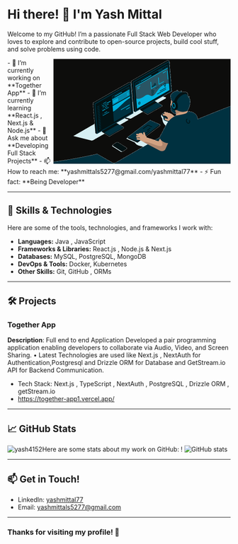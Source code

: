 # Hi there! 👋 I'm Yash Mittal 

Welcome to my GitHub! I’m a passionate Full Stack Web Developer who loves to explore and contribute to open-source projects, build cool stuff, and solve problems using code.

<p><img align="right" alt="coding" width="400" src="https://raw.githubusercontent.com/Potential17/Potential17/master/user%20(2).gif"></p>
- 🔭 I’m currently working on **Together App**
- 🌱 I’m currently learning **React.js , Next.js & Node.js**
- 💬 Ask me about **Developing Full Stack Projects**
- 📫 How to reach me: **yashmittals5277@gmail.com/yashmittal77**
- ⚡ Fun fact: **Being Developer**

---

## 🚀 Skills & Technologies

Here are some of the tools, technologies, and frameworks I work with:

- **Languages:** Java , JavaScript
- **Frameworks & Libraries:** React.js , Node.js & Next.js 
- **Databases:**  MySQL, PostgreSQL, MongoDB
- **DevOps & Tools:**  Docker, Kubernetes
- **Other Skills:**  Git, GitHub , ORMs

---

## 🛠 Projects

### Together App
**Description**: Full end to end Application Developed a pair programming application enabling developers to collaborate
via Audio, Video, and Screen Sharing.
• Latest Technologies are used like Next.js , NextAuth for Authentication,Postgresql and Drizzle ORM for
Database and GetStream.io API for Backend Communication.

- Tech Stack: Next.js , TypeScript , NextAuth , PostgreSQL , Drizzle ORM , getStream.io 
- https://together-app1.vercel.app/

---

## 📈 GitHub Stats

Here are some stats about my work on GitHub:
!<img align="left" src="https://github-readme-stats.vercel.app/api/top-langs?username=yash4152&show_icons=true&locale=en&layout=compact" alt="yash4152" />
![GitHub stats](https://github-readme-stats.vercel.app/api?username=Yash4152&show_icons=true&hide_border=true)

---

## 📫 Get in Touch!

- LinkedIn: [yashmittal77](https://www.linkedin.com/in/yashmittal77/)
- Email: yashmittals5277@gmail.com

---

### Thanks for visiting my profile! 🤗
